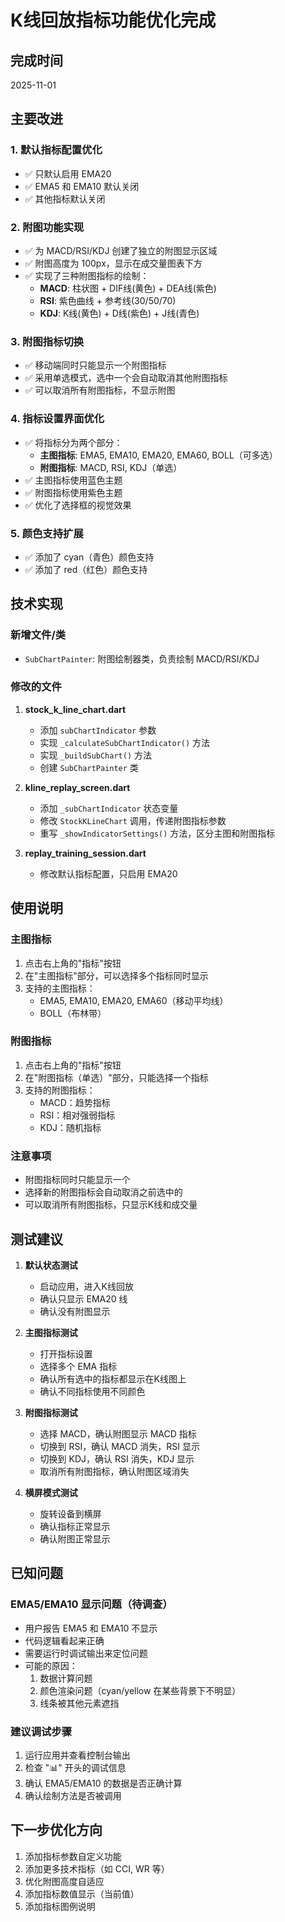 # K线回放指标功能优化完成

## 完成时间
2025-11-01

## 主要改进

### 1. 默认指标配置优化
- ✅ 只默认启用 EMA20
- ✅ EMA5 和 EMA10 默认关闭
- ✅ 其他指标默认关闭

### 2. 附图功能实现
- ✅ 为 MACD/RSI/KDJ 创建了独立的附图显示区域
- ✅ 附图高度为 100px，显示在成交量图表下方
- ✅ 实现了三种附图指标的绘制：
  - **MACD**: 柱状图 + DIF线(黄色) + DEA线(紫色)
  - **RSI**: 紫色曲线 + 参考线(30/50/70)
  - **KDJ**: K线(黄色) + D线(紫色) + J线(青色)

### 3. 附图指标切换
- ✅ 移动端同时只能显示一个附图指标
- ✅ 采用单选模式，选中一个会自动取消其他附图指标
- ✅ 可以取消所有附图指标，不显示附图

### 4. 指标设置界面优化
- ✅ 将指标分为两个部分：
  - **主图指标**: EMA5, EMA10, EMA20, EMA60, BOLL（可多选）
  - **附图指标**: MACD, RSI, KDJ（单选）
- ✅ 主图指标使用蓝色主题
- ✅ 附图指标使用紫色主题
- ✅ 优化了选择框的视觉效果

### 5. 颜色支持扩展
- ✅ 添加了 cyan（青色）颜色支持
- ✅ 添加了 red（红色）颜色支持

## 技术实现

### 新增文件/类
- `SubChartPainter`: 附图绘制器类，负责绘制 MACD/RSI/KDJ

### 修改的文件
1. **stock_k_line_chart.dart**
   - 添加 `subChartIndicator` 参数
   - 实现 `_calculateSubChartIndicator()` 方法
   - 实现 `_buildSubChart()` 方法
   - 创建 `SubChartPainter` 类

2. **kline_replay_screen.dart**
   - 添加 `_subChartIndicator` 状态变量
   - 修改 `StockKLineChart` 调用，传递附图指标参数
   - 重写 `_showIndicatorSettings()` 方法，区分主图和附图指标

3. **replay_training_session.dart**
   - 修改默认指标配置，只启用 EMA20

## 使用说明

### 主图指标
1. 点击右上角的"指标"按钮
2. 在"主图指标"部分，可以选择多个指标同时显示
3. 支持的主图指标：
   - EMA5, EMA10, EMA20, EMA60（移动平均线）
   - BOLL（布林带）

### 附图指标
1. 点击右上角的"指标"按钮
2. 在"附图指标（单选）"部分，只能选择一个指标
3. 支持的附图指标：
   - MACD：趋势指标
   - RSI：相对强弱指标
   - KDJ：随机指标

### 注意事项
- 附图指标同时只能显示一个
- 选择新的附图指标会自动取消之前选中的
- 可以取消所有附图指标，只显示K线和成交量

## 测试建议

1. **默认状态测试**
   - 启动应用，进入K线回放
   - 确认只显示 EMA20 线
   - 确认没有附图显示

2. **主图指标测试**
   - 打开指标设置
   - 选择多个 EMA 指标
   - 确认所有选中的指标都显示在K线图上
   - 确认不同指标使用不同颜色

3. **附图指标测试**
   - 选择 MACD，确认附图显示 MACD 指标
   - 切换到 RSI，确认 MACD 消失，RSI 显示
   - 切换到 KDJ，确认 RSI 消失，KDJ 显示
   - 取消所有附图指标，确认附图区域消失

4. **横屏模式测试**
   - 旋转设备到横屏
   - 确认指标正常显示
   - 确认附图正常显示

## 已知问题

### EMA5/EMA10 显示问题（待调查）
- 用户报告 EMA5 和 EMA10 不显示
- 代码逻辑看起来正确
- 需要运行时调试输出来定位问题
- 可能的原因：
  1. 数据计算问题
  2. 颜色渲染问题（cyan/yellow 在某些背景下不明显）
  3. 线条被其他元素遮挡

### 建议调试步骤
1. 运行应用并查看控制台输出
2. 检查 "📊" 开头的调试信息
3. 确认 EMA5/EMA10 的数据是否正确计算
4. 确认绘制方法是否被调用

## 下一步优化方向

1. 添加指标参数自定义功能
2. 添加更多技术指标（如 CCI, WR 等）
3. 优化附图高度自适应
4. 添加指标数值显示（当前值）
5. 添加指标图例说明

